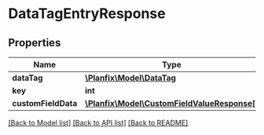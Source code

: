 # DataTagEntryResponse

## Properties
Name | Type | Description | Notes
------------ | ------------- | ------------- | -------------
**dataTag** | [**\Planfix\Model\DataTag**](DataTag.md) |  | [optional] 
**key** | **int** |  | [optional] 
**customFieldData** | [**\Planfix\Model\CustomFieldValueResponse[]**](CustomFieldValueResponse.md) |  | [optional] 

[[Back to Model list]](../../README.md#documentation-for-models) [[Back to API list]](../../README.md#documentation-for-api-endpoints) [[Back to README]](../../README.md)

